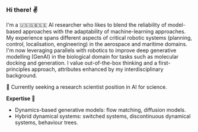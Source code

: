 ### Hi there! :v:

I'm a :us::uk:🇸🇪 AI researcher who likes to blend the reliability of model-based approaches with the adaptability of machine-learning approaches. My experience spans different aspects of critical robotic systems (planning, control, localisation, engineering) in the aerospace and maritime domains. 
I'm now leveraging parallels with robotics to improve deep generative modelling (GenAI) in the biological domain for tasks such as molecular docking and generation. 
I value out-of-the-box thinking and a first-principles approach, attributes enhanced by my interdisciplinary background. 

:loudspeaker:	Currently seeking a research scientist position in AI for science.

**Expertise** :monocle_face:
- Dynamics-based generative models: flow matching, diffusion models.
- Hybrid dynamical systems: switched systems, discontinuous dynamical systems, behaviour trees.

